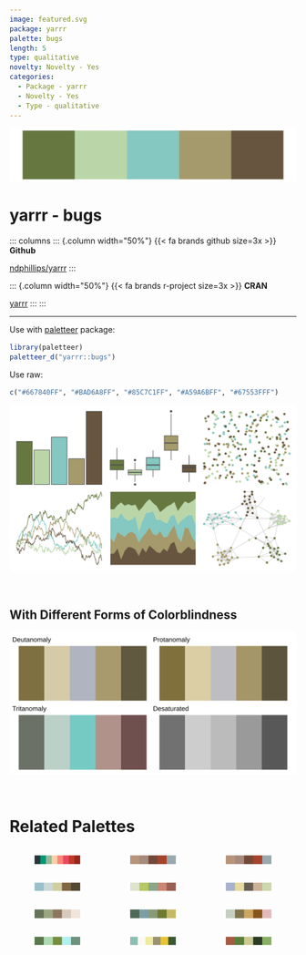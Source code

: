 ```yaml
---
image: featured.svg
package: yarrr
palette: bugs
length: 5
type: qualitative
novelty: Novelty - Yes
categories:
  - Package - yarrr
  - Novelty - Yes
  - Type - qualitative
---
```


![](featured.svg)

# yarrr - bugs 

::: columns
::: {.column width="50%"}
{{< fa brands github size=3x >}}
**Github**

[ndphillips/yarrr](https://github.com/ndphillips/yarrr)
:::

::: {.column width="50%"}
{{< fa brands r-project size=3x >}}
**CRAN**

[yarrr](https://CRAN.R-project.org/package=yarrr)
:::
:::

<hr> 

Use with [paletteer](https://emilhvitfeldt.github.io/paletteer/) package:

```r
library(paletteer)
paletteer_d("yarrr::bugs")
```

Use raw:

```r
c("#667840FF", "#BAD6A8FF", "#85C7C1FF", "#A59A6BFF", "#67553FFF")
``` 

![](examples.png) 

  <br>
  
  ## With Different Forms of Colorblindness
  
  ![](colorblind.svg) 

<br>

# Related Palettes

<div class="list" style="display: grid; grid-template-columns: auto auto auto;"> <figure class="figure">
<a href="../../awtools/a_palette/"> <img src="../../awtools/a_palette/featured.svg" style="width: 100%;" class="figure-img"></a>
</figure> <figure class="figure">
<a href="../../ButterflyColors/hamadryas_feronia/"> <img src="../../ButterflyColors/hamadryas_feronia/featured.svg" style="width: 100%;" class="figure-img"></a>
</figure> <figure class="figure">
<a href="../../ButterflyColors/hamadryas_feronia/"> <img src="../../ButterflyColors/hamadryas_feronia/featured.svg" style="width: 100%;" class="figure-img"></a>
</figure> <figure class="figure">
<a href="../../lisa/SalvadorDali_1/"> <img src="../../lisa/SalvadorDali_1/featured.svg" style="width: 100%;" class="figure-img"></a>
</figure> <figure class="figure">
<a href="../../calecopal/arbutus/"> <img src="../../calecopal/arbutus/featured.svg" style="width: 100%;" class="figure-img"></a>
</figure> <figure class="figure">
<a href="../../lisa/PaulKlee/"> <img src="../../lisa/PaulKlee/featured.svg" style="width: 100%;" class="figure-img"></a>
</figure> <figure class="figure">
<a href="../../lisa/AlbrechtDurer/"> <img src="../../lisa/AlbrechtDurer/featured.svg" style="width: 100%;" class="figure-img"></a>
</figure> <figure class="figure">
<a href="../../fishualize/Oncorhynchus_keta/"> <img src="../../fishualize/Oncorhynchus_keta/featured.svg" style="width: 100%;" class="figure-img"></a>
</figure> <figure class="figure">
<a href="../../fishualize/Oncorhynchus_mykiss/"> <img src="../../fishualize/Oncorhynchus_mykiss/featured.svg" style="width: 100%;" class="figure-img"></a>
</figure> <figure class="figure">
<a href="../../fishualize/Gadus_morhua/"> <img src="../../fishualize/Gadus_morhua/featured.svg" style="width: 100%;" class="figure-img"></a>
</figure> <figure class="figure">
<a href="../../nationalparkcolors/Yellowstone/"> <img src="../../nationalparkcolors/Yellowstone/featured.svg" style="width: 100%;" class="figure-img"></a>
</figure> <figure class="figure">
<a href="../../calecopal/agriculture/"> <img src="../../calecopal/agriculture/featured.svg" style="width: 100%;" class="figure-img"></a>
</figure> 
</div>
